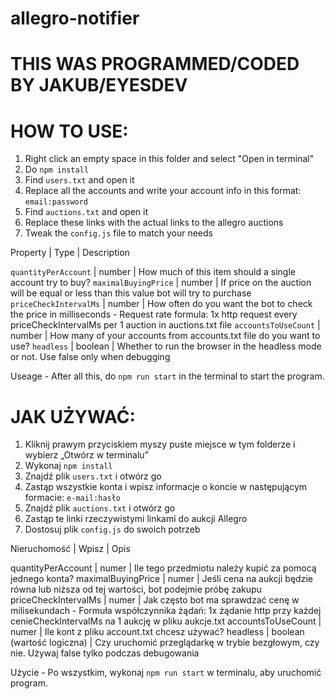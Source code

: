# allegro-notifier

# THIS WAS PROGRAMMED/CODED BY JAKUB/EYESDEV

# HOW TO USE:
1. Right click an empty space in this folder and select "Open in terminal"
2. Do `npm install`
3. Find `users.txt` and open it
4. Replace all the accounts and write your account info in this format: `email:password`
5. Find `auctions.txt` and open it
6. Replace these links with the actual links to the allegro auctions
7. Tweak the `config.js` file to match your needs

Property | Type | Description

`quantityPerAccount` | number | How much of this item should a single account try to buy?
`maximalBuyingPrice` | number	| If price on the auction will be equal or less than this value bot will try to purchase
`priceCheckIntervalMs` | number | How often do you want the bot to check the price in milliseconds - Request rate formula: 1x http request every priceCheckIntervalMs per 1 auction in auctions.txt file
`accountsToUseCount` | number | How many of your accounts from accounts.txt file do you want to use?
`headless` | boolean | Whether to run the browser in the headless mode or not. Use false only when debugging


Useage - After all this, do `npm run start` in the terminal to start the program.

# JAK UŻYWAĆ:
1. Kliknij prawym przyciskiem myszy puste miejsce w tym folderze i wybierz „Otwórz w terminalu”
2. Wykonaj `npm install`
3. Znajdź plik `users.txt` i otwórz go
4. Zastąp wszystkie konta i wpisz informacje o koncie w następującym formacie: `e-mail:hasło`
5. Znajdź plik `auctions.txt` i otwórz go
6. Zastąp te linki rzeczywistymi linkami do aukcji Allegro
7. Dostosuj plik `config.js` do swoich potrzeb

Nieruchomość | Wpisz | Opis

quantityPerAccount | numer | Ile tego przedmiotu należy kupić za pomocą jednego konta?
maximalBuyingPrice | numer | Jeśli cena na aukcji będzie równa lub niższa od tej wartości, bot podejmie próbę zakupu
priceCheckIntervalMs | numer | Jak często bot ma sprawdzać cenę w milisekundach - Formuła współczynnika żądań: 1x żądanie http przy każdej cenieCheckIntervalMs na 1 aukcję w pliku aukcje.txt
accountsToUseCount | numer | Ile kont z pliku account.txt chcesz używać?
headless | boolean (wartość logiczna) | Czy uruchomić przeglądarkę w trybie bezgłowym, czy nie. Używaj false tylko podczas debugowania


Użycie - Po wszystkim, wykonaj `npm run start` w terminalu, aby uruchomić program.
